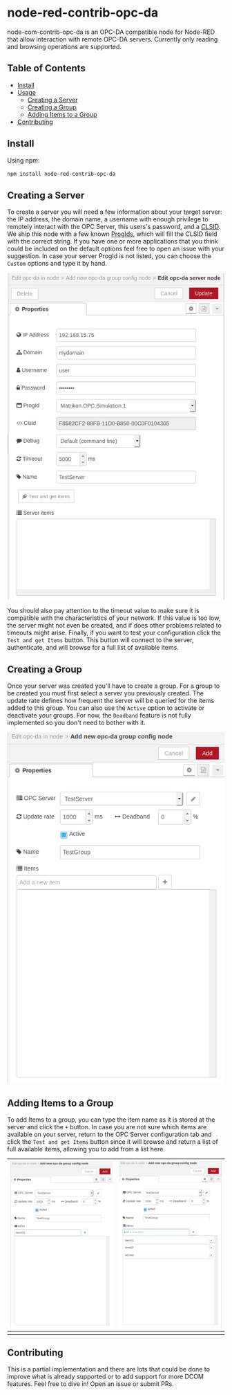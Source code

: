 # node-red-contrib-opc-da

node-com-contrib-opc-da is an OPC-DA compatible node for Node-RED that allow interaction with remote OPC-DA servers. Currently only reading and browsing operations are supported.

## Table of Contents

- [Install](#install)
- [Usage]()
  - [Creating a Server](#creating-a-server)
  - [Creating a Group](#creating-a-group)
  - [Adding Items to a Group](#adding-items-to-a-group)
- [Contributing](#contributing)

## Install

Using npm:

```bash
npm install node-red-contrib-opc-da
```

## Creating a Server

To create a server you will need a few information about your target server: the IP address, the domain name, a username with enough privilege to remotely interact with the OPC Server, this users's password, and a [CLSID](https://docs.microsoft.com/en-us/windows/win32/com/clsid). We ship this node with a few known [ProgIds](https://docs.microsoft.com/en-us/windows/win32/com/-progid--key), which will fill the CLSID field with the correct string. If you have one or more applications that you think could be included on the default options feel free to open an issue with your suggestion. In case your server ProgId is not listed, you can choose the ```Custom``` options and type it by hand.

![](/images/createserver.png)

You should also pay attention to the timeout value to make sure it is compatible with the characteristics of your network. If this value is too low, the server might not even be created, and if does other problems related to timeouts might arise. Finally, if you want to test your configuration click the ```Test and get Items``` button. This button will connect to the server, authenticate, and will browse for a full list of available items.

## Creating a Group

Once your server was created you'll have to create a group. For a group to be created you must first select a server you previously created. The update rate defines how frequent the server will be queried for the items added to this group. You can also use the ```Active``` option to activate or deactivate your groups. For now, the ```Deadband``` feature is not fully implemented so you don't need to bother with it.

![](/images/creategroups.png)

## Adding Items to a Group

To add Items to a group, you can type the item name as it is stored at the server and click the ```+``` button. In case you are not sure which items are available on your server, return to the OPC Server configuration tab and click the ```Test and get Items``` button since it will browse and return a list of full available items, allowing you to add from a list here.

| ![](/images/additem01.png) | ![](/images/additem02.png) |
| :------------------------: | -------------------------- |
|                            |                            |
## Contributing

This is a partial implementation and there are lots that could be done to improve what is already supported or to add support for more DCOM features. Feel free to dive in! Open an issue or submit PRs.
